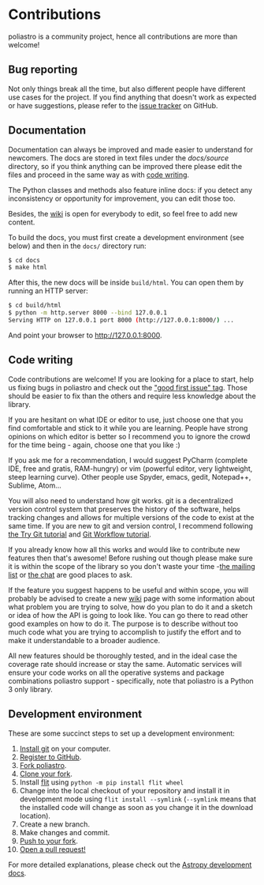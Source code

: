 # Contributions

poliastro is a community project, hence all contributions are more than
welcome!

## Bug reporting

Not only things break all the time, but also different people have
different use cases for the project. If you find anything that doesn\'t
work as expected or have suggestions, please refer to the [issue
tracker](https://github.com/poliastro/poliastro/issues) on GitHub.

## Documentation

Documentation can always be improved and made easier to understand for
newcomers. The docs are stored in text files under the
*docs/source* directory, so if you think anything can be
improved there please edit the files and proceed in the same way as with
[code writing](#code-writing).

The Python classes and methods also feature inline docs: if you detect
any inconsistency or opportunity for improvement, you can edit those
too.

Besides, the [wiki](https://github.com/poliastro/poliastro/wiki) is open
for everybody to edit, so feel free to add new content.

To build the docs, you must first create a development environment (see
below) and then in the `docs/` directory run:

```bash
$ cd docs
$ make html
```

After this, the new docs will be inside `build/html`. You can open them
by running an HTTP server:

```bash
$ cd build/html
$ python -m http.server 8000 --bind 127.0.0.1
Serving HTTP on 127.0.0.1 port 8000 (http://127.0.0.1:8000/) ...
```

And point your browser to <http://127.0.0.1:8000>.

## Code writing

Code contributions are welcome! If you are looking for a place to start,
help us fixing bugs in poliastro and check out the [\"good first issue\"
tag](https://github.com/poliastro/poliastro/issues?q=is%3Aissue+is%3Aopen+label%3A%22good+first+issue%22).
Those should be easier to fix than the others and require less knowledge
about the library.

If you are hesitant on what IDE or editor to use, just choose one that
you find comfortable and stick to it while you are learning. People have
strong opinions on which editor is better so I recommend you to ignore
the crowd for the time being - again, choose one that you like :)

If you ask me for a recommendation, I would suggest PyCharm (complete
IDE, free and gratis, RAM-hungry) or vim (powerful editor, very
lightweight, steep learning curve). Other people use Spyder, emacs,
gedit, Notepad++, Sublime, Atom\...

You will also need to understand how git works. git is a decentralized
version control system that preserves the history of the software, helps
tracking changes and allows for multiple versions of the code to exist
at the same time. If you are new to git and version control, I recommend
following [the Try Git tutorial](https://try.github.io/) and [Git
Workflow tutorial](https://www.asmeurer.com/git-workflow/).

If you already know how all this works and would like to contribute new
features then that\'s awesome! Before rushing out though please make
sure it is within the scope of the library so you don\'t waste your time
-[the mailing list](https://groups.io/g/poliastro-dev) or [the
chat](http://chat.poliastro.space/) are good places to ask.

If the feature you suggest happens to be useful and within scope, you
will probably be advised to create a new
[wiki](https://github.com/poliastro/poliastro/wiki) page with some
information about what problem you are trying to solve, how do you plan
to do it and a sketch or idea of how the API is going to look like. You
can go there to read other good examples on how to do it. The purpose is
to describe without too much code what you are trying to accomplish to
justify the effort and to make it understandable to a broader audience.

All new features should be thoroughly tested, and in the ideal case the
coverage rate should increase or stay the same. Automatic services will
ensure your code works on all the operative systems and package
combinations poliastro support - specifically, note that poliastro is a
Python 3 only library.

## Development environment

These are some succinct steps to set up a development environment:

1. [Install git](https://git-scm.com/) on your computer.
2. [Register to GitHub](https://github.com/).
3. [Fork poliastro](https://help.github.com/articles/fork-a-repo/).
4. [Clone your
   fork](https://help.github.com/articles/cloning-a-repository/).
5. Install [flit](https://github.com/takluyver/flit) using
   `python -m pip install flit wheel`
6. Change into the local checkout of your repository and install it in
   development mode using `flit install --symlink` (`--symlink` means
   that the installed code will change as soon as you change it in the
   download location).
7. Create a new branch.
8. Make changes and commit.
9. [Push to your
    fork](https://help.github.com/articles/pushing-to-a-remote/).
10. [Open a pull
    request!](https://help.github.com/articles/creating-a-pull-request/)

For more detailed explanations, please check out the [Astropy
development
docs](https://docs.astropy.org/en/stable/development/workflow/development_workflow.html).
